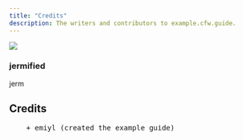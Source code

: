 ```yaml
---
title: "Credits"
description: The writers and contributors to example.cfw.guide.
---
```


<div>
  <div class="credits">
    <div class="user">
      <img src="https://github.com/jermification.png">
    </div>
    <div class="user">
      <h3>jermified</h3>
      <p>jerm</p>
      <a class="social-icon" href="https://discord.com/users/614629735145930768" target="_blank">
        <i class="fab fa-discord"></i>
      </a>
      <a class="social-icon" href="https://github.com/jermification" target="_blank">
        <i class="fab fa-github"></i>
      </a>
    </div>
  </div>
</div>

## Credits

<pre>
    + emiyl (created the example guide)
</pre>

